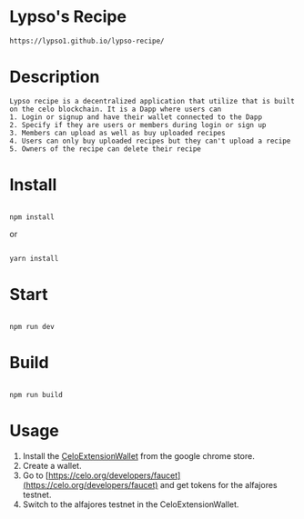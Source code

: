 # Lypso's Recipe

```
https://lypso1.github.io/lypso-recipe/

```
# Description

```
Lypso recipe is a decentralized application that utilize that is built on the celo blockchain. It is a Dapp where users can
1. Login or signup and have their wallet connected to the Dapp
2. Specify if they are users or members during login or sign up
3. Members can upload as well as buy uploaded recipes
4. Users can only buy uploaded recipes but they can't upload a recipe
5. Owners of the recipe can delete their recipe

```
# Install

```

npm install

```

or 

```

yarn install

```

# Start

```

npm run dev

```

# Build

```

npm run build

```
# Usage
1. Install the [CeloExtensionWallet](https://chrome.google.com/webstore/detail/celoextensionwallet/kkilomkmpmkbdnfelcpgckmpcaemjcdh?hl=en) from the google chrome store.
2. Create a wallet.
3. Go to [https://celo.org/developers/faucet](https://celo.org/developers/faucet) and get tokens for the alfajores testnet.
4. Switch to the alfajores testnet in the CeloExtensionWallet.

